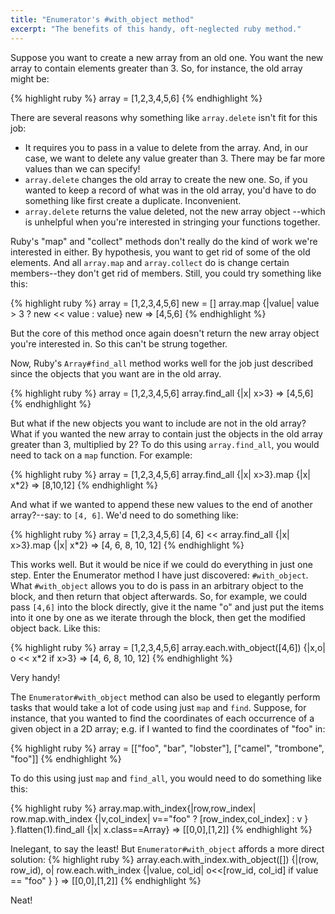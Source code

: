 ```yaml
---
title: "Enumerator's #with_object method"
excerpt: "The benefits of this handy, oft-neglected ruby method."
---
```


Suppose you want to create a new array from an old one.
You want the new array to contain elements greater than 3.
So, for instance, the old array might be:

{% highlight ruby %}
array = [1,2,3,4,5,6]
{% endhighlight %}

There are several reasons why something like `array.delete`
isn't fit for this job:

* It requires you to pass in a value to delete from the array.
And, in our case, we want to delete any value greater than 3.
There may be far more values than we can specify!
* `array.delete` changes the old array to create the new one.
So, if you wanted to keep a record of what was in the old array,
you'd have to do something like first create a duplicate. Inconvenient.
* `array.delete` returns the value deleted, not the new array object
--which is unhelpful when you're interested in stringing your
functions together.

Ruby's "map" and "collect" methods don't really do the kind of
work we're interested in either. By hypothesis, you want to
get rid of some of the old elements. And all `array.map` and
`array.collect` do is change certain members--they don't get
rid of members. Still, you could try something like this:

{% highlight ruby %}
array = [1,2,3,4,5,6]
new = []
array.map {|value| value > 3 ? new << value : value}
new
=> [4,5,6]
{% endhighlight %}

But the core of this method once again doesn't return the new
array object you're interested in. So this can't be strung together.

Now, Ruby's `Array#find_all` method works well for the job
just described since the objects that you want are in the old array.

{% highlight ruby %}
array = [1,2,3,4,5,6]
array.find_all {|x| x>3}
=> [4,5,6]
{% endhighlight %}

But what if the new objects you want to include are not in the
old array? What if you wanted the new array to contain just
the objects in the old array greater than 3, multiplied by 2?
To do this using `array.find_all`, you would need to tack on a
`map` function. For example:

{% highlight ruby %}
array = [1,2,3,4,5,6]
array.find_all {|x| x>3}.map {|x| x\*2}
=> [8,10,12]
{% endhighlight %}

And what if we wanted to append these new values to the end
of another array?--say: to `[4, 6]`. We'd need to do something
like:

{% highlight ruby %}
array = [1,2,3,4,5,6]
[4, 6] << array.find_all {|x| x>3}.map {|x| x\*2}
=> [4, 6, 8, 10, 12]
{% endhighlight %}

This works well. But it would be nice if we could do everything
in just one step. Enter the Enumerator method I have just
discovered: `#with_object`. What `#with_object` allows you to do
is pass in an arbitrary object to the block, and then return that
object afterwards. So, for example, we could pass `[4,6]` into the
block directly, give it the name "o" and just put the items into
it one by one as we iterate through the block, then get the
modified object back. Like this:

{% highlight ruby %}
array = [1,2,3,4,5,6]
array.each.with_object([4,6]) {|x,o| o << x\*2 if x>3}
=> [4, 6, 8, 10, 12]
{% endhighlight %}

Very handy!

The `Enumerator#with_object` method can also be used to elegantly
perform tasks that would take a lot of code using just `map` and `find`.
Suppose, for instance, that you wanted to find the coordinates of
each occurrence of a given object in a 2D array; e.g. if I wanted
to find the coordinates of "foo" in:

{% highlight ruby %}
array = [["foo", "bar", "lobster"],
         ["camel", "trombone", "foo"]]
{% endhighlight %}

To do this using just `map` and `find_all`, you would need to do something like this:

{% highlight ruby %}
array.map.with_index{|row,row_index|
  row.map.with_index {|v,col_index|
    v=="foo" ? [row_index,col_index] : v }
}.flatten(1).find_all {|x| x.class==Array}
=> [[0,0],[1,2]]
{% endhighlight %}

Inelegant, to say the least! But `Enumerator#with_object` affords a more direct solution:
{% highlight ruby %}
array.each.with_index.with_object([]) {|(row, row_id), o|
  row.each.with_index {|value, col_id|
    o<<[row_id, col_id] if value == "foo"
  }
}
=> [[0,0],[1,2]]
{% endhighlight %}

Neat!
